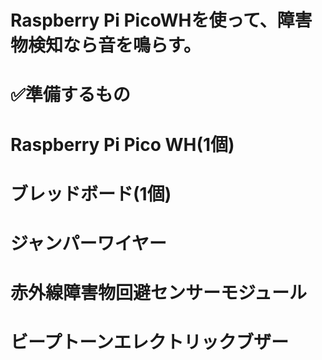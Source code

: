 # Raspberry Pi PicoWHを使って、障害物検知なら音を鳴らす。

# ✅準備するもの

# Raspberry Pi Pico WH(1個)

# ブレッドボード(1個)

# ジャンパーワイヤー

# 赤外線障害物回避センサーモジュール

# ビープトーンエレクトリックブザー
